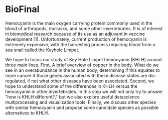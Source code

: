 # BioFinal
Hemocyanin is the main oxygen carrying protein commonly used in the blood of arthropods, mollusks, and some other invertebrates. It is of interest in biomedical research because of its use as an adjuvant in vaccine development [1]. Unfortunately, current production of hemocyanin is extremely expensive, with the harvesting process requiring blood from a sea snail called the Keyhole Limpet.

We hope to focus our study of Key Hole Limpet hemocyanin (KHLH) around three main lines. First, A brief overview of copper in the body. What do we see in an overabundance in the human body, determining if this equates to more cancer if those genes associated with these disease states are dis-regulated, if not what other diseases have been associated. Second, we hope to understand some of the differences in KHLH versus the hemocyanin in other invertebrates. In this step we will not only try to answer "how is KHLH different?," but we also explore useful datascience multiprocessing and visualization tools. Finally, we discuss other species with similar hemocyanin and propose some candidate species as possible alternatives to KHLH.
